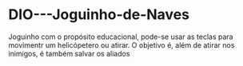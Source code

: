 # DIO---Joguinho-de-Naves
Joguinho com o propósito educacional, pode-se usar as teclas para movimentr um helicópetero ou atirar. O objetivo é, além de atirar nos inimigos, é também salvar os aliados
